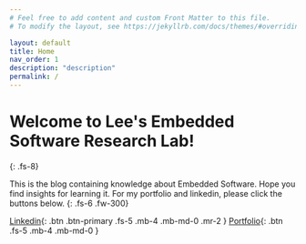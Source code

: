 ```yaml
---
# Feel free to add content and custom Front Matter to this file.
# To modify the layout, see https://jekyllrb.com/docs/themes/#overriding-theme-defaults

layout: default
title: Home
nav_order: 1
description: "description"
permalink: /
---
```


# Welcome to Lee's Embedded Software Research Lab!
{: .fs-8}

This is the blog containing knowledge about Embedded Software. Hope you find insights for learning it. For my portfolio and linkedin, please click the buttons below.
{: .fs-6 .fw-300}

[Linkedin][hoseok-linkedin]{: .btn .btn-primary .fs-5 .mb-4 .mb-md-0 .mr-2 }
[Portfolio][bravohoseok-portfolio]{: .btn .fs-5 .mb-4 .mb-md-0 }

[hoseok-linkedin]: https://www.linkedin.com/in/hoseoklee/
[bravohoseok-portfolio]: https://bravohoseok.github.io/Portfolio/